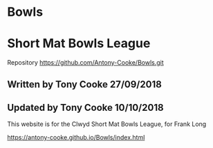 # Bowls
<h1>Short Mat Bowls League</h1>

Repository https://github.com/Antony-Cooke/Bowls.git

<h2>Written by Tony Cooke 27/09/2018</h2>
<h2>Updated by Tony Cooke 10/10/2018</h2>
<p>This website is for the Clwyd Short Mat Bowls League, for Frank Long</p>

https://antony-cooke.github.io/Bowls/index.html


